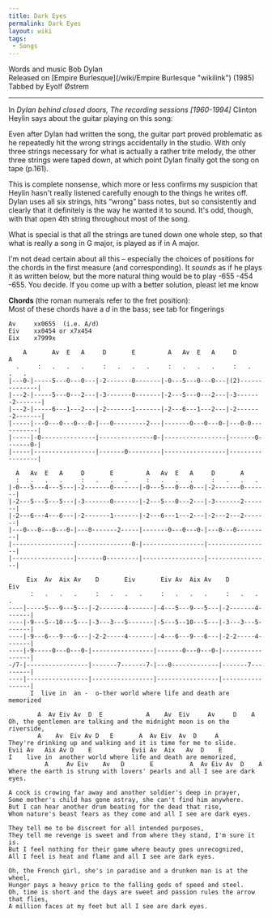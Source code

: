 ```yaml
---
title: Dark Eyes
permalink: Dark Eyes
layout: wiki
tags:
 - Songs
---
```


Words and music Bob Dylan  
Released on [Empire Burlesque](/wiki/Empire Burlesque "wikilink") (1985)  
Tabbed by Eyolf Østrem

* * * * *

In *Dylan behind closed doors, The recording sessions [1960-1994]*
Clinton Heylin says about the guitar playing on this song:

Even after Dylan had written the song, the guitar part proved
problematic as he repeatedly hit the wrong strings accidentally in the
studio. With only three strings necessary for what is actually a rather
trite melody, the other three strings were taped down, at which point
Dylan finally got the song on tape (p.161).

This is complete nonsense, which more or less confirms my suspicion that
Heylin hasn't really listened carefully enough to the things he writes
off. Dylan uses all six strings, hits “wrong” bass notes, but so
consistently and clearly that it definitely is the way he wanted it to
sound. It's odd, though, with that open 4th string throughout most of
the song.

What is special is that all the strings are tuned down one whole step,
so that what is really a song in G major, is played as if in A major.

I'm not dead certain about all this – especially the choices of
positions for the chords in the first measure (and corresponding). It
*sounds* as if he plays it as written below, but the more natural thing
would be to play -655 -454 -655. You decide. If you come up with a
better solution, pleast let me know

<strong>Chords </strong>(the roman numerals refer to the fret
position):  
Most of these chords have a *d* in the bass; see tab for fingerings

    Av     xx0655  (i.e. A/d)
    Eiv    xx0454 or x7x454
    Eix    x7999x

        A       Av  E   A     D       E         A   Av  E   A     D       A
      .     :   .   .   .     :   .   .   .     :   .   .   .     :   .   .   .
    |---0-|-----5---0---0---|-2-------0-------|-0---5---0---0---|(2)--------------|
    |---2-|-----5---0---2---|-3-------0-------|-2---5---0---2---|-3-------2-------|
    |---2-|-----6---1---2---|-2-------1-------|-2---6---1---2---|-2-------2-------|
    |-----|---0---0---0---0-|---0---------2---|-------0---0---0-|---0-0-----------|
    |-----|-0---------------|---------------0-|-----------------|-------0-------0-|
    |-----|-----------------|-------0---------|-----------------|-----------------|

      A   Av  E   A     D       E         A   Av  E   A     D       A
      :   .   .   .     :   .   .   .     :   .   .   .     :   .   .   .
    |-0---5---4---5---|-2-------0-------|-0---5---0---0---|-2-------0-------|
    |-2---5---5---5---|-3-------0-------|-2---5---0---2---|-3-------2-------|
    |-2---6---4---6---|-2-------1-------|-2---6---1---2---|-2---2---2-------|
    |---0---0---0---0-|---0-------2-----|-------0---0---0-|---0---0---------|
    |-----------------|---------------0-|-----------------|-----------------|
    |-----------------|-------0---------|-----------------|-----------------|

         Eix  Av  Aix Av    D       Eiv       Eiv Av  Aix Av    D       Eiv
          :   .   .   .     :   .   .   .     :   .   .   .     :   .   .   .
    ----|-----5---9---5---|-2-------4-------|-4---5---9---5---|-2-------4-------|
    ----|-9---5--10---5---|-3---3---5-------|-5---5--10---5---|-3---3---5-------|
    ----|-9---6---9---6---|-2-2-----4-------|-4---6---9---6---|-2-2-----4-------|
    ----|-9-----0---0---0-|-----------------|-------0---0---0-|-----------------|
    -/7-|-----------------|-------7-------7-|---0-------------|-------7---------|
    ----|-----------------|-----------------|-----------------|-----------------|
          I  live in  an -  o-ther world where life and death are memorized

            A  Av Eiv Av  D  E            A    Av  Eiv     Av     D    A
    Oh, the gentlemen are talking and the midnight moon is on the riverside,
            A    Av  Eiv Av D   E       A  Av Eiv  Av  D     A
    They're drinking up and walking and it is time for me to slide.
    Evii Av   Aix Av D    E           Evii Av  Aix   Av  D    E
    I    live in  another world where life and death are memorized,
              A     Av Eiv    Av   D       E          A  Av Eiv Av  D    A
    Where the earth is strung with lovers' pearls and all I see are dark eyes.

    A cock is crowing far away and another soldier's deep in prayer,
    Some mother's child has gone astray, she can't find him anywhere.
    But I can hear another drum beating for the dead that rise,
    Whom nature's beast fears as they come and all I see are dark eyes.

    They tell me to be discreet for all intended purposes,
    They tell me revenge is sweet and from where they stand, I'm sure it is.
    But I feel nothing for their game where beauty goes unrecognized,
    All I feel is heat and flame and all I see are dark eyes.

    Oh, the French girl, she's in paradise and a drunken man is at the wheel,
    Hunger pays a heavy price to the falling gods of speed and steel.
    Oh, time is short and the days are sweet and passion rules the arrow that flies,
    A million faces at my feet but all I see are dark eyes.
